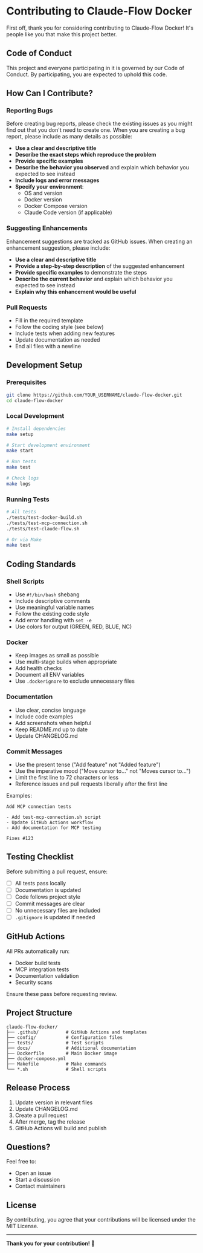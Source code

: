 # Contributing to Claude-Flow Docker

First off, thank you for considering contributing to Claude-Flow Docker! It's people like you that make this project better.

## Code of Conduct

This project and everyone participating in it is governed by our Code of Conduct. By participating, you are expected to uphold this code.

## How Can I Contribute?

### Reporting Bugs

Before creating bug reports, please check the existing issues as you might find out that you don't need to create one. When you are creating a bug report, please include as many details as possible:

* **Use a clear and descriptive title**
* **Describe the exact steps which reproduce the problem**
* **Provide specific examples**
* **Describe the behavior you observed** and explain which behavior you expected to see instead
* **Include logs and error messages**
* **Specify your environment**:
  - OS and version
  - Docker version
  - Docker Compose version
  - Claude Code version (if applicable)

### Suggesting Enhancements

Enhancement suggestions are tracked as GitHub issues. When creating an enhancement suggestion, please include:

* **Use a clear and descriptive title**
* **Provide a step-by-step description** of the suggested enhancement
* **Provide specific examples** to demonstrate the steps
* **Describe the current behavior** and explain which behavior you expected to see instead
* **Explain why this enhancement would be useful**

### Pull Requests

* Fill in the required template
* Follow the coding style (see below)
* Include tests when adding new features
* Update documentation as needed
* End all files with a newline

## Development Setup

### Prerequisites

```bash
git clone https://github.com/YOUR_USERNAME/claude-flow-docker.git
cd claude-flow-docker
```

### Local Development

```bash
# Install dependencies
make setup

# Start development environment
make start

# Run tests
make test

# Check logs
make logs
```

### Running Tests

```bash
# All tests
./tests/test-docker-build.sh
./tests/test-mcp-connection.sh
./tests/test-claude-flow.sh

# Or via Make
make test
```

## Coding Standards

### Shell Scripts

* Use `#!/bin/bash` shebang
* Include descriptive comments
* Use meaningful variable names
* Follow the existing code style
* Add error handling with `set -e`
* Use colors for output (GREEN, RED, BLUE, NC)

### Docker

* Keep images as small as possible
* Use multi-stage builds when appropriate
* Add health checks
* Document all ENV variables
* Use `.dockerignore` to exclude unnecessary files

### Documentation

* Use clear, concise language
* Include code examples
* Add screenshots when helpful
* Keep README.md up to date
* Update CHANGELOG.md

### Commit Messages

* Use the present tense ("Add feature" not "Added feature")
* Use the imperative mood ("Move cursor to..." not "Moves cursor to...")
* Limit the first line to 72 characters or less
* Reference issues and pull requests liberally after the first line

Examples:
```
Add MCP connection tests

- Add test-mcp-connection.sh script
- Update GitHub Actions workflow
- Add documentation for MCP testing

Fixes #123
```

## Testing Checklist

Before submitting a pull request, ensure:

- [ ] All tests pass locally
- [ ] Documentation is updated
- [ ] Code follows project style
- [ ] Commit messages are clear
- [ ] No unnecessary files are included
- [ ] `.gitignore` is updated if needed

## GitHub Actions

All PRs automatically run:
- Docker build tests
- MCP integration tests
- Documentation validation
- Security scans

Ensure these pass before requesting review.

## Project Structure

```
claude-flow-docker/
├── .github/          # GitHub Actions and templates
├── config/           # Configuration files
├── tests/            # Test scripts
├── docs/             # Additional documentation
├── Dockerfile        # Main Docker image
├── docker-compose.yml
├── Makefile          # Make commands
└── *.sh              # Shell scripts
```

## Release Process

1. Update version in relevant files
2. Update CHANGELOG.md
3. Create a pull request
4. After merge, tag the release
5. GitHub Actions will build and publish

## Questions?

Feel free to:
- Open an issue
- Start a discussion
- Contact maintainers

## License

By contributing, you agree that your contributions will be licensed under the MIT License.

---

**Thank you for your contribution! 🎉**
